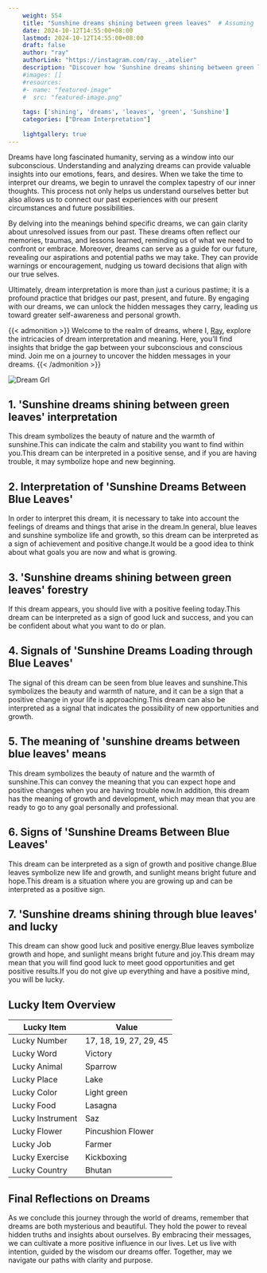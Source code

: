 ```yaml
---
    weight: 554
    title: "Sunshine dreams shining between green leaves"  # Assuming 'title' column exists
    date: 2024-10-12T14:55:00+08:00
    lastmod: 2024-10-12T14:55:00+08:00
    draft: false
    author: "ray"
    authorLink: "https://instagram.com/ray._.atelier"
    description: "Discover how 'Sunshine dreams shining between green leaves' can interpret your future and uncover its significant meanings in your life."
    #images: []
    #resources:
    #- name: "featured-image"
    #  src: "featured-image.png"
    
    tags: ['shining', 'dreams', 'leaves', 'green', 'Sunshine']
    categories: ["Dream Interpretation"]
    
    lightgallery: true
---
```

    
Dreams have long fascinated humanity, serving as a window into our subconscious. Understanding and analyzing dreams can provide valuable insights into our emotions, fears, and desires. When we take the time to interpret our dreams, we begin to unravel the complex tapestry of our inner thoughts. This process not only helps us understand ourselves better but also allows us to connect our past experiences with our present circumstances and future possibilities.

By delving into the meanings behind specific dreams, we can gain clarity about unresolved issues from our past. These dreams often reflect our memories, traumas, and lessons learned, reminding us of what we need to confront or embrace. Moreover, dreams can serve as a guide for our future, revealing our aspirations and potential paths we may take. They can provide warnings or encouragement, nudging us toward decisions that align with our true selves.

Ultimately, dream interpretation is more than just a curious pastime; it is a profound practice that bridges our past, present, and future. By engaging with our dreams, we can unlock the hidden messages they carry, leading us toward greater self-awareness and personal growth.

{{< admonition >}}
Welcome to the realm of dreams, where I, [Ray](https://instagram.com/ray._.atelier), explore the intricacies of dream interpretation and meaning. Here, you’ll find insights that bridge the gap between your subconscious and conscious mind. Join me on a journey to uncover the hidden messages in your dreams.
{{< /admonition >}}

![Dream Grl](https://cdn.pixabay.com/photo/2017/11/02/03/35/gothic-2910057_1280.jpg "Dream Grl")

## 1. 'Sunshine dreams shining between green leaves' interpretation
This dream symbolizes the beauty of nature and the warmth of sunshine.This can indicate the calm and stability you want to find within you.This dream can be interpreted in a positive sense, and if you are having trouble, it may symbolize hope and new beginning.

## 2. Interpretation of 'Sunshine Dreams Between Blue Leaves'
In order to interpret this dream, it is necessary to take into account the feelings of dreams and things that arise in the dream.In general, blue leaves and sunshine symbolize life and growth, so this dream can be interpreted as a sign of achievement and positive change.It would be a good idea to think about what goals you are now and what is growing.

## 3. 'Sunshine dreams shining between green leaves' forestry
If this dream appears, you should live with a positive feeling today.This dream can be interpreted as a sign of good luck and success, and you can be confident about what you want to do or plan.

## 4. Signals of 'Sunshine Dreams Loading through Blue Leaves'
The signal of this dream can be seen from blue leaves and sunshine.This symbolizes the beauty and warmth of nature, and it can be a sign that a positive change in your life is approaching.This dream can also be interpreted as a signal that indicates the possibility of new opportunities and growth.

## 5. The meaning of 'sunshine dreams between blue leaves' means
This dream symbolizes the beauty of nature and the warmth of sunshine.This can convey the meaning that you can expect hope and positive changes when you are having trouble now.In addition, this dream has the meaning of growth and development, which may mean that you are ready to go to any goal personally and professional.

## 6. Signs of 'Sunshine Dreams Between Blue Leaves'
This dream can be interpreted as a sign of growth and positive change.Blue leaves symbolize new life and growth, and sunlight means bright future and hope.This dream is a situation where you are growing up and can be interpreted as a positive sign.

## 7. 'Sunshine dreams shining through blue leaves' and lucky
This dream can show good luck and positive energy.Blue leaves symbolize growth and hope, and sunlight means bright future and joy.This dream may mean that you will find good luck to meet good opportunities and get positive results.If you do not give up everything and have a positive mind, you will be lucky.

## Lucky Item Overview
| Lucky Item          | Value              |
|---------------|--------------------|
| Lucky Number        | 17, 18, 19, 27, 29, 45  |
| Lucky Word          | Victory |
| Lucky Animal        | Sparrow |
| Lucky Place         | Lake     |
| Lucky Color         | Light green     |
| Lucky Food          | Lasagna      |
| Lucky Instrument    | Saz |
| Lucky Flower        | Pincushion Flower    |
| Lucky Job           | Farmer       |
| Lucky Exercise      | Kickboxing  |
| Lucky Country       | Bhutan    |


##  Final Reflections on Dreams

As we conclude this journey through the world of dreams, remember that dreams are both mysterious and beautiful. They hold the power to reveal hidden truths and insights about ourselves. By embracing their messages, we can cultivate a more positive influence in our lives. Let us live with intention, guided by the wisdom our dreams offer. Together, may we navigate our paths with clarity and purpose.
